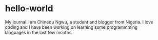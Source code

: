 # hello-world
My journal
I am Chinedu Ngwu, a student and blogger from Nigeria. I love coding and I have been working on learning some programmming languages in the last few months.
